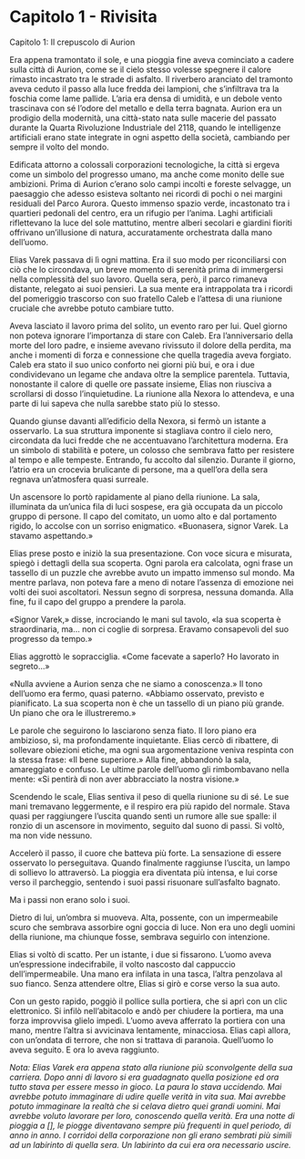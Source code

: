 # Capitolo 1 - Rivisita

Capitolo 1: Il crepuscolo di Aurion

Era appena tramontato il sole, e una pioggia fine aveva cominciato a cadere sulla città di Aurion, come se il cielo stesso volesse spegnere il calore rimasto incastrato tra le strade di asfalto. Il riverbero aranciato del tramonto aveva ceduto il passo alla luce fredda dei lampioni, che s’infiltrava tra la foschia come lame pallide. L’aria era densa di umidità, e un debole vento trascinava con sé l’odore del metallo e della terra bagnata. Aurion era un prodigio della modernità, una città-stato nata sulle macerie del passato durante la Quarta Rivoluzione Industriale del 2118, quando le intelligenze artificiali erano state integrate in ogni aspetto della società, cambiando per sempre il volto del mondo.

Edificata attorno a colossali corporazioni tecnologiche, la città si ergeva come un simbolo del progresso umano, ma anche come monito delle sue ambizioni. Prima di Aurion c’erano solo campi incolti e foreste selvagge, un paesaggio che adesso esisteva soltanto nei ricordi di pochi o nei margini residuali del Parco Aurora. Questo immenso spazio verde, incastonato tra i quartieri pedonali del centro, era un rifugio per l’anima. Laghi artificiali riflettevano la luce del sole mattutino, mentre alberi secolari e giardini fioriti offrivano un’illusione di natura, accuratamente orchestrata dalla mano dell’uomo.

Elias Varek passava di lì ogni mattina. Era il suo modo per riconciliarsi con ciò che lo circondava, un breve momento di serenità prima di immergersi nella complessità del suo lavoro. Quella sera, però, il parco rimaneva distante, relegato ai suoi pensieri. La sua mente era intrappolata tra i ricordi del pomeriggio trascorso con suo fratello Caleb e l’attesa di una riunione cruciale che avrebbe potuto cambiare tutto.

Aveva lasciato il lavoro prima del solito, un evento raro per lui. Quel giorno non poteva ignorare l’importanza di stare con Caleb. Era l’anniversario della morte del loro padre, e insieme avevano rivissuto il dolore della perdita, ma anche i momenti di forza e connessione che quella tragedia aveva forgiato. Caleb era stato il suo unico conforto nei giorni più bui, e ora i due condividevano un legame che andava oltre la semplice parentela. Tuttavia, nonostante il calore di quelle ore passate insieme, Elias non riusciva a scrollarsi di dosso l’inquietudine. La riunione alla Nexora lo attendeva, e una parte di lui sapeva che nulla sarebbe stato più lo stesso.

Quando giunse davanti all’edificio della Nexora, si fermò un istante a osservarlo. La sua struttura imponente si stagliava contro il cielo nero, circondata da luci fredde che ne accentuavano l’architettura moderna. Era un simbolo di stabilità e potere, un colosso che sembrava fatto per resistere al tempo e alle tempeste. Entrando, fu accolto dal silenzio. Durante il giorno, l’atrio era un crocevia brulicante di persone, ma a quell’ora della sera regnava un’atmosfera quasi surreale.

Un ascensore lo portò rapidamente al piano della riunione. La sala, illuminata da un’unica fila di luci sospese, era già occupata da un piccolo gruppo di persone. Il capo del comitato, un uomo alto e dal portamento rigido, lo accolse con un sorriso enigmatico. «Buonasera, signor Varek. La stavamo aspettando.»

Elias prese posto e iniziò la sua presentazione. Con voce sicura e misurata, spiegò i dettagli della sua scoperta. Ogni parola era calcolata, ogni frase un tassello di un puzzle che avrebbe avuto un impatto immenso sul mondo. Ma mentre parlava, non poteva fare a meno di notare l’assenza di emozione nei volti dei suoi ascoltatori. Nessun segno di sorpresa, nessuna domanda. Alla fine, fu il capo del gruppo a prendere la parola.

«Signor Varek,» disse, incrociando le mani sul tavolo, «la sua scoperta è straordinaria, ma… non ci coglie di sorpresa. Eravamo consapevoli del suo progresso da tempo.»

Elias aggrottò le sopracciglia. «Come facevate a saperlo? Ho lavorato in segreto…»

«Nulla avviene a Aurion senza che ne siamo a conoscenza.» Il tono dell’uomo era fermo, quasi paterno. «Abbiamo osservato, previsto e pianificato. La sua scoperta non è che un tassello di un piano più grande. Un piano che ora le illustreremo.»

Le parole che seguirono lo lasciarono senza fiato. Il loro piano era ambizioso, sì, ma profondamente inquietante. Elias cercò di ribattere, di sollevare obiezioni etiche, ma ogni sua argomentazione veniva respinta con la stessa frase: «Il bene superiore.» Alla fine, abbandonò la sala, amareggiato e confuso. Le ultime parole dell’uomo gli rimbombavano nella mente: «Si pentirà di non aver abbracciato la nostra visione.»

Scendendo le scale, Elias sentiva il peso di quella riunione su di sé. Le sue mani tremavano leggermente, e il respiro era più rapido del normale. Stava quasi per raggiungere l’uscita quando sentì un rumore alle sue spalle: il ronzio di un ascensore in movimento, seguito dal suono di passi. Si voltò, ma non vide nessuno.

Accelerò il passo, il cuore che batteva più forte. La sensazione di essere osservato lo perseguitava. Quando finalmente raggiunse l’uscita, un lampo di sollievo lo attraversò. La pioggia era diventata più intensa, e lui corse verso il parcheggio, sentendo i suoi passi risuonare sull’asfalto bagnato.

Ma i passi non erano solo i suoi.

Dietro di lui, un’ombra si muoveva. Alta, possente, con un impermeabile scuro che sembrava assorbire ogni goccia di luce. Non era uno degli uomini della riunione, ma chiunque fosse, sembrava seguirlo con intenzione.

Elias si voltò di scatto. Per un istante, i due si fissarono. L’uomo aveva un’espressione indecifrabile, il volto nascosto dal cappuccio dell’impermeabile. Una mano era infilata in una tasca, l’altra penzolava al suo fianco. Senza attendere oltre, Elias si girò e corse verso la sua auto.

Con un gesto rapido, poggiò il pollice sulla portiera, che si aprì con un clic elettronico. Si infilò nell’abitacolo e andò per chiudere la portiera, ma una forza improvvisa glielo impedì. L’uomo aveva afferrato la portiera con una mano, mentre l’altra si avvicinava lentamente, minacciosa. Elias capì allora, con un’ondata di terrore, che non si trattava di paranoia. Quell’uomo lo aveva seguito. E ora lo aveva raggiunto.

_Nota: Elias Varek era appena stato alla riunione più sconvolgente della sua carriera. Dopo anni di lavoro si era guadagnato quella posizione ed ora tutto stava per essere messo in gioco. La paura lo stava uccidendo. Mai avrebbe potuto immaginare di udire quelle verità in vita sua. Mai avrebbe potuto immaginare la realtà che si celava dietro quei grandi uomini. Mai avrebbe voluto lavorare per loro, conoscendo quella verità. Era una notte di pioggia a [], le piogge diventavano sempre più frequenti in quel periodo, di anno in anno. I corridoi della corporazione non gli erano sembrati più simili ad un labirinto di quella sera. Un labirinto da cui era ora necessario uscire._
